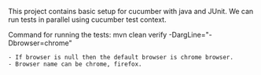 This project contains basic setup for cucumber with java and JUnit.
We can run tests in parallel using cucumber test context.

Command for running the tests: 
    mvn clean verify -DargLine="-Dbrowser=chrome"

    - If browser is null then the default browser is chrome browser.
    - Browser name can be chrome, firefox.